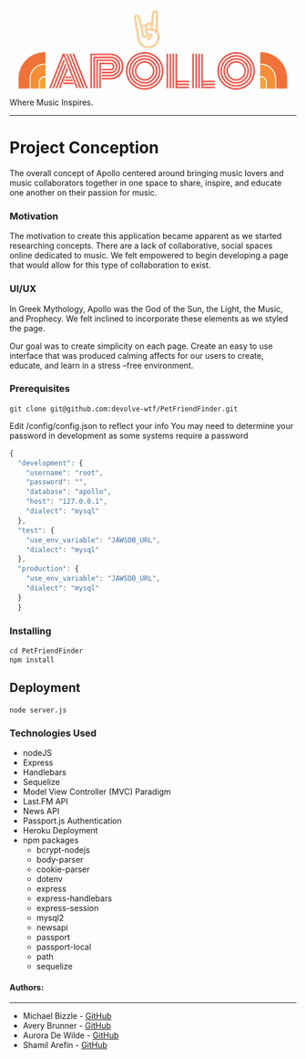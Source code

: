 ![Apollo Music App](/public/img/apollo.png)
Where Music Inspires. 
***
# Project Conception

The overall concept of Apollo centered around bringing music lovers and music collaborators together in one space to share, inspire, and educate one another on their passion for music. 

### Motivation

The motivation to create this application became apparent as we started researching concepts. There are a lack of collaborative, social spaces online dedicated to music. We felt empowered to begin developing a page that would allow for this type of collaboration to exist. 

### UI/UX

In Greek Mythology, Apollo was the God of the Sun, the Light, the Music, and Prophecy. We felt inclined to incorporate these elements as we styled the page. 

Our goal was to create simplicity on each page.  Create an easy to use interface that was produced calming affects for our users to create, educate, and learn in a stress –free environment.

### Prerequisites

```
git clone git@github.com:devolve-wtf/PetFriendFinder.git
```

Edit /config/config.json to reflect your info
You may need to determine your password in development as some systems require a password

```javascript
{
  "development": {
    "username": "root",
    "password": "",
    "database": "apollo",
    "host": "127.0.0.1",
    "dialect": "mysql"
  },
  "test": {
    "use_env_variable": "JAWSDB_URL",
    "dialect": "mysql"
  },
  "production": {
    "use_env_variable": "JAWSDB_URL",
    "dialect": "mysql"
  }
  }

```
### Installing

```
cd PetFriendFinder
npm install
```

## Deployment

```
node server.js
```


### Technologies Used 
* nodeJS
* Express
* Handlebars
* Sequelize
* Model View Controller (MVC) Paradigm
* Last.FM API 
* News API
* Passport.js Authentication
* Heroku Deployment 
* npm packages
    * bcrypt-nodejs
    * body-parser
    * cookie-parser
    * dotenv
    * express
    * express-handlebars
    * express-session
    * mysql2
    * newsapi
    * passport
    * passport-local
    * path
    * sequelize

#### Authors:
***
* Michael Bizzle - [GitHub](https://github.com/mbizzle1464)
* Avery Brunner - [GitHub](https://github.com/Averybruner5924)
* Aurora De Wilde - [GitHub](https://github.com/auroradewilde)
* Shamil Arefin  - [GitHub](https://github.com/ShamilArefin)


